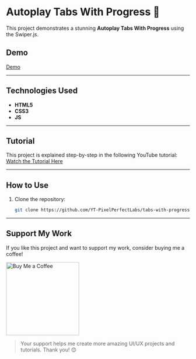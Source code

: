 # Autoplay Tabs With Progress 🎨

This project demonstrates a stunning **Autoplay Tabs With Progress** using the Swiper.js.

## Demo

[Demo](https://codepen.io/PixelPerfectLabs/full/mybxzJv)

---

## Technologies Used

- **HTML5**
- **CSS3**
- **JS**

---

## Tutorial

This project is explained step-by-step in the following YouTube tutorial:
[Watch the Tutorial Here](https://youtu.be/pVW3_5Pweqk)

---

## How to Use

1. Clone the repository:
   ```bash
   git clone https://github.com/YT-PixelPerfectLabs/tabs-with-progress.git


---

## Support My Work

If you like this project and want to support my work, consider buying me a coffee!

<a href="https://www.buymeacoffee.com/pixelperfectlabs">
  <img src="https://i.ibb.co/8sYMgd1/bmc-qr.png" alt="Buy Me a Coffee" height="200" width="200" />
</a>

> Your support helps me create more amazing UI/UX projects and tutorials. Thank you! 😊
